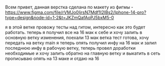 Всем привет, данная верстка сделана по макету из фигмы - https://www.figma.com/file/rVMJo0IjrsN7Mdf1I2IBs2/Iphone-14-pro?type=design&node-id=1-2&t=JKZmQafAoPJ5bxM5-0

я в этой ветке провожу тесты над гитом, интересно как это будет работать.
теперь я получил все на 16 мак к себе и хочу залить в основную ветку изменения, поехали
13 мак ветка тест готова, хочу передать на ветку main
я теперь опять получил инфу на 16 мак и залил последнюю инфу в рабочую ветку, теперь провел доработки необходимые и хочу залить обратно на главную ветку и выкатить в сеть
прописываю опять на 13 маке и отдаю на 16